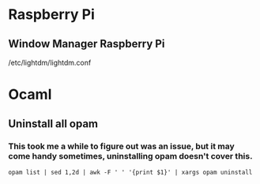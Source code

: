 # Raspberry Pi

## Window Manager Raspberry Pi
/etc/lightdm/lightdm.conf


# Ocaml

## Uninstall all opam
### This took me a while to figure out was an issue, but it may come handy sometimes, uninstalling opam doesn't cover this.
`opam list | sed 1,2d | awk -F ' ' '{print $1}' | xargs opam uninstall`

